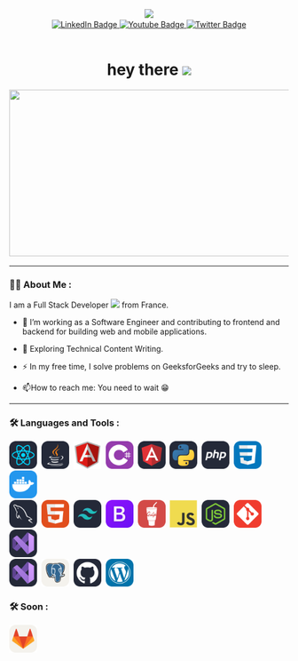 <div id="header" align="center">
  <img src="https://media.giphy.com/media/v1.Y2lkPTc5MGI3NjExNzNiZXUwdWhkYmdlb251cW1zMGZ3cHFvcW1ta3R6NHN5dmdxbWhrcyZlcD12MV9pbnRlcm5hbF9naWZfYnlfaWQmY3Q9cw/M9gbBd9nbDrOTu1Mqx/giphy.gif" width="100"/>
    <div id="badges">
        <a href="your-linkedin-URL">
          <img src="https://img.shields.io/badge/LinkedIn-blue?style=for-the-badge&logo=linkedin&logoColor=white" alt="LinkedIn Badge"/>
        </a>
       <a href="your-youtube-URL">
          <img src="https://img.shields.io/badge/YouTube-red?style=for-the-badge&logo=youtube&logoColor=white" alt="Youtube Badge"/>
        </a>
        <a href="your-twitter-URL">
          <img src="https://img.shields.io/badge/Twitter-blue?style=for-the-badge&logo=twitter&logoColor=white" alt="Twitter Badge"/>
        </a>
  </div>
  <img src="https://komarev.com/ghpvc/?username=your-github-username&style=flat-square&color=blue" alt=""/>
  <h1>
    hey there
    <img src="https://media.giphy.com/media/L1R1tvI9svkIWwpVYr/giphy.gif" width="30px"/>
  </h1>
</div>
<div align="center">
  <img src="https://media.giphy.com/media/L1R1tvI9svkIWwpVYr/giphy.gif" width="600" height="300"/>
</div>

---
  
### :man_technologist: About Me :
I am a Full Stack Developer <img src="https://media.giphy.com/media/WUlplcMpOCEmTGBtBW/giphy.gif" width="30"> from France.

- :telescope: I’m working as a Software Engineer and contributing to frontend and backend for building web and mobile applications.

- :seedling: Exploring Technical Content Writing.

- :zap: In my free time, I solve problems on GeeksforGeeks and try to sleep.

- :mailbox:How to reach me: You need to wait 😁

---

### :hammer_and_wrench: Languages and Tools :
<div>
  <img src="https://github.com/tandpfun/skill-icons/blob/main/icons/React-Dark.svg" title="React" alt="React" width="50" height="50"/>&nbsp;
  <img src="https://github.com/tandpfun/skill-icons/blob/main/icons/Java-Dark.svg" title="Java" alt="Java" width="50" height="50"/>&nbsp;
  <img src="https://github.com/devicons/devicon/blob/master/icons/angularjs/angularjs-original.svg" title="Angular" alt="Angular" width="50" height="50"/>&nbsp;
  <img src="https://github.com/tandpfun/skill-icons/blob/main/icons/CS.svg" title="CS" alt="CS" width="50" height="50"/>&nbsp;
  <img src="https://github.com/tandpfun/skill-icons/blob/main/icons/Angular-Dark.svg" title="AngularJS" alt="AngularJS" width="50" height="50"/>&nbsp;
  <img src="https://github.com/tandpfun/skill-icons/blob/main/icons/Python-Dark.svg" title="Py" **alt="Python" width="50" height="50"/>&nbsp;
  <img src="https://github.com/tandpfun/skill-icons/blob/main/icons/PHP-Dark.svg" title="PHP" alt="PHP" width="50" height="50"/>&nbsp;
  <img src="https://github.com/tandpfun/skill-icons/blob/main/icons/CSS.svg"  title="CSS3" alt="CSS" width="50" height="50"/>&nbsp;
    <img src="https://github.com/tandpfun/skill-icons/blob/main/icons/Docker.svg" title="Docker" **alt="Docker" width="50" height="50"/>&nbsp;
</div>
<div>
  <img src="https://github.com/tandpfun/skill-icons/blob/main/icons/MySQL-Dark.svg" title="MySQL" **alt="MySQL" width="50" height="50"/>&nbsp;
  <img src="https://github.com/tandpfun/skill-icons/blob/main/icons/HTML.svg" title="HTML5" alt="HTML" width="50" height="50"/>&nbsp;
  <img src="https://github.com/tandpfun/skill-icons/blob/main/icons/TailwindCSS-Dark.svg" title="Tailwind" **alt="Tailwind" width="50" height="50"/>&nbsp;
  <img src="https://github.com/tandpfun/skill-icons/blob/main/icons/Bootstrap.svg" title="Bootstrap" **alt="Bootstrap" width="50" height="50"/>&nbsp;
  <img src="https://github.com/tandpfun/skill-icons/blob/main/icons/Gulp.svg" title="Gulp" **alt="Gulp" width="50" height="50"/>&nbsp;
  <img src="https://github.com/devicons/devicon/blob/master/icons/javascript/javascript-original.svg" title="JavaScript" alt="JavaScript" width="50" height="50"/>&nbsp;
  <img src="https://github.com/tandpfun/skill-icons/blob/main/icons/NodeJS-Dark.svg" title="NodeJS" alt="NodeJS" width="50" height="50"/>&nbsp;
  <img src="https://github.com/tandpfun/skill-icons/blob/main/icons/Git.svg" title="Git" **alt="Git" width="50" height="50"/>&nbsp;
  <img src="https://github.com/tandpfun/skill-icons/blob/main/icons/VisualStudio-Dark.svg" title="VS" **alt="VS" width="50" height="50"/>&nbsp;
</div>
<div>
  <img src="https://github.com/tandpfun/skill-icons/blob/main/icons/VisualStudio-Dark.svg" title="VScode" **alt="VScode" width="50" height="50"/>&nbsp;
  <img src="https://github.com/tandpfun/skill-icons/blob/main/icons/PostgreSQL-Light.svg" title="PostgreSQL" **alt="PostgreSQL" width="50" height="50"/>&nbsp;
  <img src="https://github.com/tandpfun/skill-icons/blob/main/icons/Github-Dark.svg" title="GitHub" **alt="GitHub" width="50" height="50"/>&nbsp;
  <img src="https://github.com/tandpfun/skill-icons/blob/main/icons/Wordpress.svg" title="WordPress" **alt="WordPress" width="50" height="50"/>&nbsp;
</div>

### :hammer_and_wrench: Soon :
<div>
  <img src="https://github.com/tandpfun/skill-icons/blob/main/icons/GitLab-Light.svg" title="GitLab" **alt="GitLab" width="50" height="50"/>&nbsp;
</div>

